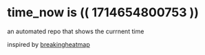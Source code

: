 # time_now is (( 1714654800753 ))

an automated repo that shows the currnent time

inspired by [breakingheatmap](https://github.com/breakingheatmap/breakingheatmap)